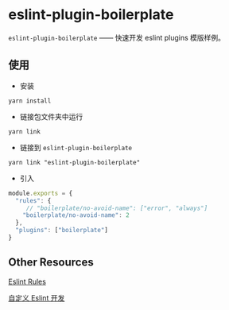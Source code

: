# eslint-plugin-boilerplate

`eslint-plugin-boilerplate` —— 快速开发 eslint plugins 模版样例。

## 使用

- 安装

```
yarn install
```

- 链接包文件夹中运行

```
yarn link
```

- 链接到 `eslint-plugin-boilerplate`

```
yarn link "eslint-plugin-boilerplate"
```

- 引入

```js
module.exports = {
  "rules": {
     // "boilerplate/no-avoid-name": ["error", "always"]
    "boilerplate/no-avoid-name": 2
  },
  "plugins": ["boilerplate"]
}
```

## Other Resources

[Eslint Rules](https://eslint.org/docs/rules/)

[自定义 Eslint 开发](https://github.com/pfan123/Articles/issues/70)
